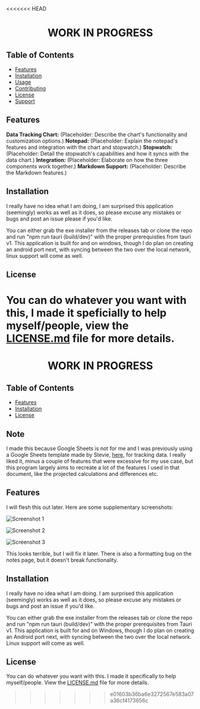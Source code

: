 <<<<<<< HEAD
<div align="center">

# WORK IN PROGRESS

</div>

## Table of Contents

*   [Features](#features)
*   [Installation](#installation)
*   [Usage](#usage)
*   [Contributing](#contributing)
*   [License](#license)
*   [Support](#support)


## Features

**Data Tracking Chart:** (Placeholder: Describe the chart's functionality and customization options.)
**Notepad:** (Placeholder: Explain the notepad's features and integration with the chart and stopwatch.)
**Stopwatch:** (Placeholder: Detail the stopwatch's capabilities and how it syncs with the data chart.)
**Integration:** (Placeholder: Elaborate on how the three components work together.)
**Markdown Support:** (Placeholder: Describe the Markdown features.)

## Installation

I really have no idea what I am doing, I am surprised this application (seemingly) works as well as it does, so please excuse any mistakes or bugs and post an issue please if you'd like.

You can either grab the exe installer from the releases tab or clone the repo and run "npm run tauri (build/dev)" with the proper prerequisties from tauri v1. This application is built for and on windows, though I do plan on creating an android port next, with syncing between the two over the local network, linux support will come as well.

## License

You can do whatever you want with this, I made it speficially to help myself/people, view the [LICENSE.md](LICENSE.md) file for more details.
=======
<div align="center">

# WORK IN PROGRESS

</div>

## Table of Contents

- [Features](#features)
- [Installation](#installation)
- [License](#license)

## Note

I made this because Google Sheets is not for me and I was previously using a Google Sheets template made by Stevie, [here](https://youtu.be/2gIu00WcbTI?si=iOx1pcTTzlFZqkPm), for tracking data. I really liked it, minus a couple of features that were excessive for my use case, but this program largely aims to recreate a lot of the features I used in that document, like the projected calculations and differences etc.

## Features

I will flesh this out later. Here are some supplementary screenshots:

![Screenshot 1](https://github.com/user-attachments/assets/417c8e92-60e0-4331-a961-2132e4423c1f)

![Screenshot 2](https://github.com/user-attachments/assets/7c2139b9-291d-4a94-9f3f-9684a984513c)

![Screenshot 3](https://github.com/user-attachments/assets/63524094-04fe-4f3b-9777-f5ee2f3b7a04)

This looks terrible, but I will fix it later. There is also a formatting bug on the notes page, but it doesn't break functionality.

## Installation

I really have no idea what I am doing. I am surprised this application (seemingly) works as well as it does, so please excuse any mistakes or bugs and post an issue if you'd like.

You can either grab the exe installer from the releases tab or clone the repo and run "npm run tauri (build/dev)" with the proper prerequisites from Tauri v1. This application is built for and on Windows, though I do plan on creating an Android port next, with syncing between the two over the local network. Linux support will come as well.

## License

You can do whatever you want with this. I made it specifically to help myself/people. View the [LICENSE.md](LICENSE.md) file for more details.
>>>>>>> e01603b36ba6e3272567e583a07a36cf4173656c
